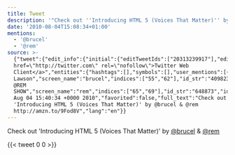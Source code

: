 ```yaml
---
title: Tweet
description: '"Check out ''Introducing HTML 5 (Voices That Matter)'' by @brucel & @rem "'
date: '2010-08-04T15:08:34+01:00'
mentions:
  - '@brucel'
  - '@rem'
source: >-
  {"tweet":{"edit_info":{"initial":{"editTweetIds":["20313239917"],"editableUntil":"2010-08-04T16:40:34.000Z","editsRemaining":"5","isEditEligible":true}},"retweeted":false,"source":"<a
  href=\"http://twitter.com\" rel=\"nofollow\">Twitter Web
  Client</a>","entities":{"hashtags":[],"symbols":[],"user_mentions":[{"name":"Bruce
  Lawson","screen_name":"brucel","indices":["55","62"],"id_str":"409823","id":"409823"},{"name":"THAT
  @REM
  SHOW","screen_name":"rem","indices":["65","69"],"id_str":"648873","id":"648873"}],"urls":[]},"display_text_range":["0","91"],"favorite_count":"0","id_str":"20313239917","truncated":false,"retweet_count":"0","id":"20313239917","created_at":"Wed
  Aug 04 15:40:34 +0000 2010","favorited":false,"full_text":"Check out
  'Introducing HTML 5 (Voices That Matter)' by @brucel & @rem
  http://amzn.to/9Fod8V","lang":"en"}}
---
```

Check out 'Introducing HTML 5 (Voices That Matter)' by [@brucel](https://twitter.com/@brucel) & [@rem](https://twitter.com/@rem) 
    
{{< tweet 0 0 >}}
    
